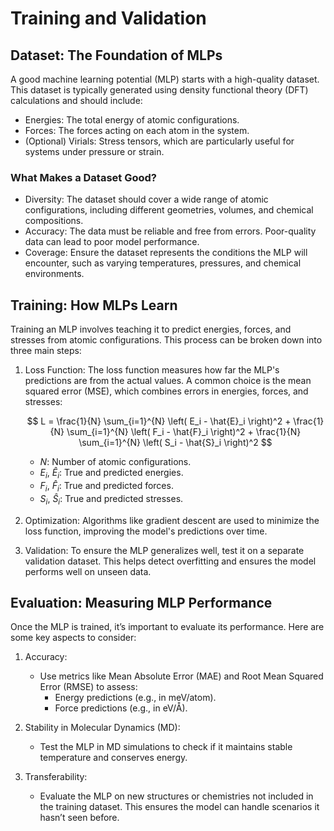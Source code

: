 # Training and Validation

## Dataset: The Foundation of MLPs

A good machine learning potential (MLP) starts with a high-quality dataset. This dataset is typically generated using density functional theory (DFT) calculations and should include:

- Energies: The total energy of atomic configurations.
- Forces: The forces acting on each atom in the system.
- (Optional) Virials: Stress tensors, which are particularly useful for systems under pressure or strain.

### What Makes a Dataset Good?

- Diversity: The dataset should cover a wide range of atomic configurations, including different geometries, volumes, and chemical compositions.
- Accuracy: The data must be reliable and free from errors. Poor-quality data can lead to poor model performance.
- Coverage: Ensure the dataset represents the conditions the MLP will encounter, such as varying temperatures, pressures, and chemical environments.

## Training: How MLPs Learn

Training an MLP involves teaching it to predict energies, forces, and stresses from atomic configurations. This process can be broken down into three main steps:

1. Loss Function: The loss function measures how far the MLP's predictions are from the actual values. A common choice is the mean squared error (MSE), which combines errors in energies, forces, and stresses:

    $$
    L = \frac{1}{N} \sum_{i=1}^{N} \left( E_i - \hat{E}_i \right)^2 + \frac{1}{N} \sum_{i=1}^{N} \left( F_i - \hat{F}_i \right)^2 + \frac{1}{N} \sum_{i=1}^{N} \left( S_i - \hat{S}_i \right)^2
    $$

    - $N$: Number of atomic configurations.
    - $E_i$, $\hat{E}_i$: True and predicted energies.
    - $F_i$, $\hat{F}_i$: True and predicted forces.
    - $S_i$, $\hat{S}_i$: True and predicted stresses.

2. Optimization: Algorithms like gradient descent are used to minimize the loss function, improving the model's predictions over time.

3. Validation: To ensure the MLP generalizes well, test it on a separate validation dataset. This helps detect overfitting and ensures the model performs well on unseen data.

## Evaluation: Measuring MLP Performance

Once the MLP is trained, it’s important to evaluate its performance. Here are some key aspects to consider:

1. Accuracy:
    - Use metrics like Mean Absolute Error (MAE) and Root Mean Squared Error (RMSE) to assess:
      - Energy predictions (e.g., in meV/atom).
      - Force predictions (e.g., in eV/Å).

2. Stability in Molecular Dynamics (MD):
    - Test the MLP in MD simulations to check if it maintains stable temperature and conserves energy.

3. Transferability:
    - Evaluate the MLP on new structures or chemistries not included in the training dataset. This ensures the model can handle scenarios it hasn’t seen before.

